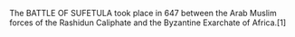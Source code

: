 The BATTLE OF SUFETULA took place in 647 between the Arab Muslim forces of the Rashidun Caliphate and the Byzantine Exarchate of Africa.[1]
